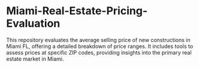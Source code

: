 # Miami-Real-Estate-Pricing-Evaluation
This repository evaluates the average selling price of new constructions in Miami FL, offering a detailed breakdown of price ranges. It includes tools to assess prices at specific ZIP codes, providing insights into the primary real estate market in Miami.
